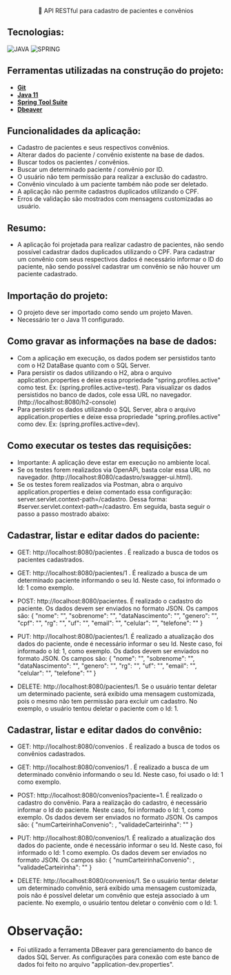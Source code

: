 <p align="center">🚀 API RESTful para cadastro de pacientes e convênios</p>

## Tecnologias:
![JAVA](https://img.shields.io/static/v1?label=JAVA&message=BACKEND&color=0091EA&style=flat&logo=JAVA)
![SPRING](https://img.shields.io/static/v1?label=Spring&message=FRAMEWORK&color=0091EA&style=flat&logo=Spring)

## Ferramentas utilizadas na construção do projeto:
* [**Git**](https://git-scm.com/)
* [**Java 11**](https://www.oracle.com/java/technologies/javase-jdk11-downloads.html)
* [**Spring Tool Suite**](https://spring.io/tools)
* [**Dbeaver**](https://dbeaver.io/)

## Funcionalidades da aplicação:
* Cadastro de pacientes e seus respectivos convênios.
* Alterar dados do paciente / convênio existente na base de dados.
* Buscar todos os pacientes / convênios.
* Buscar um determinado paciente / convênio por ID.
* O usuário não tem permissão para realizar a exclusão do cadastro.
* Convênio vinculado à um paciente também não pode ser deletado.
* A aplicação não permite cadastros duplicados utilizando o CPF.
* Erros de validação são mostrados com mensagens customizadas ao usuário.

## Resumo:
* A aplicação foi projetada para realizar cadastro de pacientes, não sendo possível cadastrar dados duplicados utilizando o CPF. Para cadastrar um convênio com seus respectivos dados é necessário informar o ID do paciente, não sendo possível cadastrar um convênio se não houver um paciente cadastrado.

## Importação do projeto:
* O projeto deve ser importado como sendo um projeto Maven.
* Necessário ter o Java 11 configurado.

## Como gravar as informações na base de dados:
* Com a aplicação em execução, os dados podem ser persistidos tanto com o H2 DataBase quanto com o SQL Server.
* Para persistir os dados utilizando o H2, abra o arquivo application.properties e deixe essa propriedade "spring.profiles.active" como test. Ex: (spring.profiles.active=test). Para visualizar os dados persistidos no banco de dados, cole essa URL no navegador. (http://localhost:8080/h2-console)
* Para persistir os dados utilizando o SQL Server, abra o arquivo application.properties e deixe essa propriedade "spring.profiles.active" como dev. Ex: (spring.profiles.active=dev).

## Como executar os testes das requisições:
* Importante: A aplicação deve estar em execução no ambiente local.
* Se os testes forem realizados via OpenAPi, basta colar essa URL no navegador. (http://localhost:8080/cadastro/swagger-ui.html).
* Se os testes forem realizados via Postman, abra o arquivo application.properties e deixe comentado essa configuração: server.servlet.context-path=/cadastro. Dessa forma: #server.servlet.context-path=/cadastro. Em seguida, basta seguir o passo a passo mostrado abaixo:

## Cadastrar, listar e editar dados do paciente:
* GET: http://localhost:8080/pacientes . É realizado a busca de todos os pacientes cadastrados.

* GET: http://localhost:8080/pacientes/1 . É realizado a busca de um determinado paciente informando o seu Id. Neste caso, foi informado o Id: 1 como exemplo.

* POST: http://localhost:8080/pacientes. É realizado o cadastro do paciente. Os dados devem ser enviados no formato JSON. Os campos são:
{
    "nome": "",
    "sobrenome": "",
    "dataNascimento": "",
    "genero": "",
    "cpf": "",
    "rg": "",
    "uf": "",
    "email": "",
    "celular": "",
    "telefone": ""
}

* PUT: http://localhost:8080/pacientes/1. É realizado a atualização dos dados do paciente, onde é necessário informar o seu Id. Neste caso, foi informado o Id: 1, como exemplo. Os dados devem ser enviados no formato JSON. Os campos são:
{
    "nome": "",
    "sobrenome": "",
    "dataNascimento": "",
    "genero": "",
    "rg": "",
    "uf": "",
    "email": "",
    "celular": "",
    "telefone": ""
}

* DELETE: http://localhost:8080/pacientes/1. Se o usuário tentar deletar um determinado paciente, será exibido uma mensagem customizada, pois o mesmo não tem permissão para excluir um cadastro. No exemplo, o usuário tentou deletar o paciente com o Id: 1.


## Cadastrar, listar e editar dados do convênio:
* GET: http://localhost:8080/convenios . É realizado a busca de todos os convênios cadastrados.

* GET: http://localhost:8080/convenios/1 . É realizado a busca de um determinado convênio informando o seu Id. Neste caso, foi usado o Id: 1 como exemplo.

* POST: http://localhost:8080/convenios?paciente=1. É realizado o cadastro do convênio. Para a realização do cadastro, é necessário informar o Id do paciente. Neste caso, foi informado o Id: 1, como exemplo. Os dados devem ser enviados no formato JSON. Os campos são:
{
    "numCarteirinhaConvenio": ,
    "validadeCarteirinha": ""
}

* PUT: http://localhost:8080/convenios/1. É realizado a atualização dos dados do paciente, onde é necessário informar o seu Id. Neste caso, foi informado o Id: 1 como exemplo. Os dados devem ser enviados no formato JSON. Os campos são:
{
    "numCarteirinhaConvenio": ,
    "validadeCarteirinha": ""
}

* DELETE: http://localhost:8080/convenios/1. Se o usuário tentar deletar um determinado convênio, será exibido uma mensagem customizada, pois não é possível deletar um convênio que esteja associado à um paciente. No exemplo, o usuário tentou deletar o convênio com o Id: 1.


# Observação:
* Foi utilizado a ferramenta DBeaver para gerenciamento do banco de dados SQL Server. As configurações para conexão com este banco de dados foi feito no arquivo "application-dev.properties".
